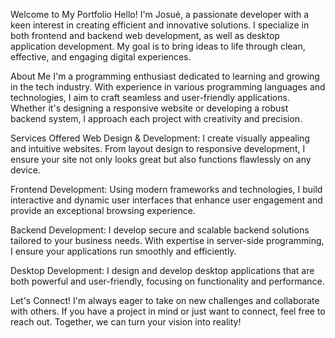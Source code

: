 Welcome to My Portfolio
Hello! I'm Josué, a passionate developer with a keen interest in creating efficient and innovative solutions. I specialize in both frontend and backend web development, as well as desktop application development. My goal is to bring ideas to life through clean, effective, and engaging digital experiences.

About Me
I'm a programming enthusiast dedicated to learning and growing in the tech industry. With experience in various programming languages and technologies, I aim to craft seamless and user-friendly applications. Whether it's designing a responsive website or developing a robust backend system, I approach each project with creativity and precision.

Services Offered
Web Design & Development: I create visually appealing and intuitive websites. From layout design to responsive development, I ensure your site not only looks great but also functions flawlessly on any device.

Frontend Development: Using modern frameworks and technologies, I build interactive and dynamic user interfaces that enhance user engagement and provide an exceptional browsing experience.

Backend Development: I develop secure and scalable backend solutions tailored to your business needs. With expertise in server-side programming, I ensure your applications run smoothly and efficiently.

Desktop Development: I design and develop desktop applications that are both powerful and user-friendly, focusing on functionality and performance.

Let's Connect!
I'm always eager to take on new challenges and collaborate with others. If you have a project in mind or just want to connect, feel free to reach out. Together, we can turn your vision into reality!
